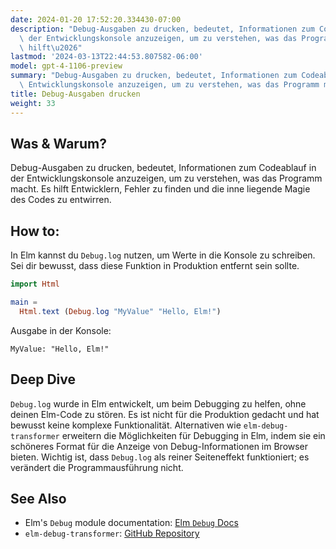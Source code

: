 ```yaml
---
date: 2024-01-20 17:52:20.334430-07:00
description: "Debug-Ausgaben zu drucken, bedeutet, Informationen zum Codeablauf in\
  \ der Entwicklungskonsole anzuzeigen, um zu verstehen, was das Programm macht. Es\
  \ hilft\u2026"
lastmod: '2024-03-13T22:44:53.807582-06:00'
model: gpt-4-1106-preview
summary: "Debug-Ausgaben zu drucken, bedeutet, Informationen zum Codeablauf in der\
  \ Entwicklungskonsole anzuzeigen, um zu verstehen, was das Programm macht. Es hilft\u2026"
title: Debug-Ausgaben drucken
weight: 33
---
```


## Was & Warum?
Debug-Ausgaben zu drucken, bedeutet, Informationen zum Codeablauf in der Entwicklungskonsole anzuzeigen, um zu verstehen, was das Programm macht. Es hilft Entwicklern, Fehler zu finden und die inne liegende Magie des Codes zu entwirren.

## How to:
In Elm kannst du `Debug.log` nutzen, um Werte in die Konsole zu schreiben. Sei dir bewusst, dass diese Funktion in Produktion entfernt sein sollte.

```elm
import Html

main =
  Html.text (Debug.log "MyValue" "Hello, Elm!")
```

Ausgabe in der Konsole:

```
MyValue: "Hello, Elm!"
```

## Deep Dive
`Debug.log` wurde in Elm entwickelt, um beim Debugging zu helfen, ohne deinen Elm-Code zu stören. Es ist nicht für die Produktion gedacht und hat bewusst keine komplexe Funktionalität. Alternativen wie `elm-debug-transformer` erweitern die Möglichkeiten für Debugging in Elm, indem sie ein schöneres Format für die Anzeige von Debug-Informationen im Browser bieten. Wichtig ist, dass `Debug.log` als reiner Seiteneffekt funktioniert; es verändert die Programmausführung nicht.

## See Also
- Elm's `Debug` module documentation: [Elm `Debug` Docs](https://package.elm-lang.org/packages/elm/core/latest/Debug)
- `elm-debug-transformer`: [GitHub Repository](https://github.com/kraklin/elm-debug-transformer)

